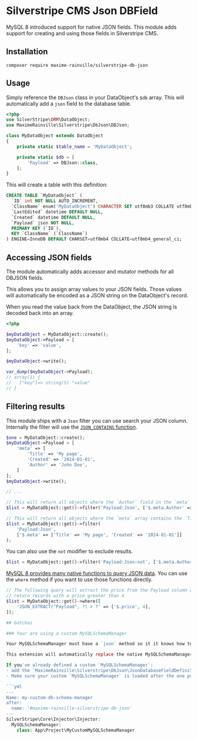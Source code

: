 # Silverstripe CMS Json DBField

MySQL 8 introduced support for native JSON fields. This module adds support for creating and using those fields in Silverstripe CMS.

## Installation

```
composer require maxime-rainville/silverstripe-db-json
```

## Usage

Simply reference the `DBJson` class in your DataObject's `$db` array. This will automatically add a `json` field to the database table.

```php
<?php
use SilverStripe\ORM\DataObject;
use MaximeRainville\Silverstripe\DbJson\DBJson;

class MyDataObject extends DataObject
{
    private static $table_name = 'MyDataObject';

    private static $db = [
        'Payload' => DBJson::class,
    ];
}
```

This will create a table with this definition:

```sql
CREATE TABLE `MyDataObject` (
  `ID` int NOT NULL AUTO_INCREMENT,
  `ClassName` enum('MyDataObject') CHARACTER SET utf8mb3 COLLATE utf8mb3_general_ci DEFAULT 'MyDataObject',
  `LastEdited` datetime DEFAULT NULL,
  `Created` datetime DEFAULT NULL,
  `Payload` json NOT NULL,
  PRIMARY KEY (`ID`),
  KEY `ClassName` (`ClassName`)
) ENGINE=InnoDB DEFAULT CHARSET=utf8mb4 COLLATE=utf8mb4_general_ci;
```

## Accessing JSON fields

The module automatically adds accessor and mutator methods for all DBJSON fields.

This allows you to assign array values to your JSON fields. Those values will automatically be encoded as a JSON string on the DataObject's record.

When you read the value back from the DataObject, the JSON string is decoded back into an array.

```php
<?php

$myDataObject = MyDataObject::create();
$myDataObject->Payload = [
    'key' => 'value',
];

$myDataObject->write();

var_dump($myDataObject->Payload);
// array(1) {
//   ["key"]=> string(5) "value"
// }
```

## Filtering results

This module ships with a `Json` filter you can use search your JSON column. Internally the filter will use the [`JSON_CONTAINS` function](https://dev.mysql.com/doc/refman/8.4/en/json-search-functions.html#function_json-contains).

```php
$one = MyDataObject::create();
$myDataObject->Payload = [
    'meta' => [
        'Title' => 'My page',
        'Created' => '2024-01-01',
        'Author' => 'John Doe',
    ]
];
$myDataObject->write();

// ...

// This will return all objects where the `Author` field in the `meta` array is `John Doe`
$list = MyDataObject::get()->filter('Payload:Json', ['$.meta.Author' => 'John Doe']);

// This will return all objects where the `meta` array contains the `Title` and `Created` fields with the provided values
$list = MyDataObject::get()->filter(
    'Payload:Json',
    ['$.meta' => ['Title' => 'My page', 'Created' => '2024-01-01']]
);
```

You can also use the `not` modifier to exclude results.

```php
$list = MyDataObject::get()->filter('Payload:Json:not', ['$.meta.Author' => 'John Doe']);
```

[MySQL 8 provides many native functions to query JSON data](https://dev.mysql.com/doc/refman/8.4/en/json-search-functions.html). You can use the `where` method if you want to use those functions directly.

```php
// The following query will extract the price from the Payload column and only
// return records with a price greater than 4
$list = MyDataObject::get()->where([
    'JSON_EXTRACT("Payload", ?) > ?' => ['$.price', 4],
]);

## Gotchas

### Your are using a custom MySQLSchemaManager

Your MySQLSchemaManager must have a `json` method so it it knows how to create `json` columns.

This extension will automatically replace the native MySQLSchemaManager with its own `MySQL8SchemaManager`.

If you've already defined a custom `MySQLSchemaManager`:
- add the `MaximeRainville\Silverstripe\DbJson\JsonDatabaseFieldDefinition` trait to your class.
- Make sure your custom `MySQLSchemaManager` is loaded after the one provided by this extension.

```yml
---
Name: my-custom-db-schema-manager
after:
  name: '#maxime-rainville-silverstripe-db-json'
---
SilverStripe\Core\Injector\Injector:
  MySQLSchemaManager:
    class: App\Project\MyCustomMySQLSchemaManager


